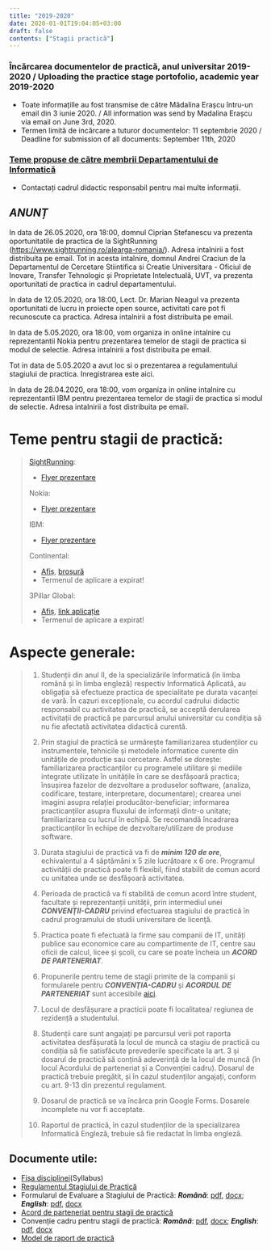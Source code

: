 ```yaml
---
title: "2019-2020"
date: 2020-01-01T19:04:05+03:00
draft: false
contents: ["Stagii practică"]
---
```

### Încărcarea documentelor de practică, anul universitar 2019-2020 / Uploading the practice stage portofolio, academic year 2019-2020
 - Toate informațille au fost transmise de către Mădalina Erașcu întru-un email din 3 iunie 2020. / All information was send by Madalina Erașcu via email on June 3rd, 2020.
 - Termen limită de incărcare a tuturor documentelor: 11 septembrie 2020 / Deadline for submission of all documents: September 11th, 2020


### [Teme propuse de către membrii Departamentului de Informatică](https://docs.google.com/spreadsheets/d/15bRHE3alb9QGhjIaDSEUFW6SJLRWdvxPtKWG_mBDpuY/edit?usp=sharing)
 - Contactați cadrul didactic responsabil pentru mai multe informații.


## ***ANUNȚ***

In data de 26.05.2020, ora 18:00, domnul Ciprian Stefanescu va prezenta oportunitatile de practica de la SightRunning (https://www.sightrunning.ro/alearga-romania/). Adresa intalnirii a fost distribuita pe email. Tot in acesta intalnire, domnul Andrei Craciun de la Departamentul de Cercetare Stiintifica si Creatie Universitara - Oficiul de Inovare, Transfer Tehnologic și Proprietate Intelectuală, UVT, va prezenta oportunitati de practica in cadrul departamentului.

In data de 12.05.2020, ora 18:00, Lect. Dr. Marian Neagul va prezenta oportunitati de lucru in proiecte open source, activitati care pot fi recunoscute ca practica. Adresa intalnirii a fost distribuita pe email.

In data de 5.05.2020, ora 18:00, vom organiza in online intalnire cu reprezentantii Nokia pentru prezentarea temelor de stagii de practica si modul de selectie. Adresa intalnirii a fost distribuita pe email.

Tot in data de 5.05.2020 a avut loc si o prezentarea a regulamentului stagiului de practica. Inregistrarea este aici.

 In data de 28.04.2020, ora 18:00, vom organiza in online intalnire cu reprezentantii IBM pentru prezentarea temelor de stagii de practica si modul de selectie. Adresa intalnirii a fost distribuita pe email.

# Teme pentru stagii de practică:
> [SightRunning](https://www.sightrunning.ro/alearga-romania/):
>
> - [Flyer prezentare](https://drive.google.com/open?id=1V1jtODAaw4VDjb6WTvfR7z9kMLap27U-)
>
> Nokia:
>
> - [Flyer prezentare](https://drive.google.com/file/d/1Uo1xF9Du8SmOF3Yott_5JYppRmh7gEsb/view?usp=sharing)
>
> IBM:
>
> - [Flyer prezentare](https://drive.google.com/file/d/1-SiDRpRbFdzZZslyGb1Ni7xnUyWnPjuH/view?usp=sharing)
>
> Continental:
>
> - [Afiș](https://drive.google.com/open?id=1cvaAqCDv489-Jg5FRfi7ojvWhf28B_TZ), [broșură](https://drive.google.com/open?id=1kVmVj5TlWAtZd0Wg_1aBY6b9V6t8Tj23)
> - Termenul de aplicare a expirat!
>
> 3Pillar Global:
>
> - [Afiș](https://drive.google.com/file/d/1Y3Sf62kXBHIn8SM9dtrYCv2IIYCrP9ce/view?usp=sharing), [link aplicație](https://careers.3pillarglobal.com/3pillar-job-details?jobId=a5d1bc49-5a83-45eb-b042-72471313a95f)
> - Termenul de aplicare a expirat!

# Aspecte generale:
> 1. Studenții din anul II, de la specializările Informatică (în limba română și în limba engleză) respectiv Informatică Aplicată, au obligația să efectueze practica de specialitate pe durata vacanței de vară. În cazuri excepționale, cu acordul cadrului didactic responsabil cu activitatea de practică, se acceptă derularea activitații de practică pe parcursul anului universitar cu condiția să nu fie afectată activitatea didactică curentă.
>
> 2. Prin stagiul de practică se urmărește familiarizarea studenților cu instrumentele, tehnicile și metodele informatice curente din unitățile de producție sau cercetare. Astfel se dorește: familiarizarea practicanților cu programele utilitare și mediile integrate utilizate în unitățile în care se desfășoară practica; însușirea fazelor de dezvoltare a produselor software, (analiza, codificare, testare, interpretare, documentare); crearea unei imagini asupra relației producător-beneficiar; informarea practicanților asupra fluxului de informații dintr-o unitate; familiarizarea cu lucrul în echipă. Se recomandă încadrarea practicanților în echipe de dezvoltare/utilizare de produse software.
>
> 3. Durata stagiului de practică va fi de ***minim 120 de ore***, echivalentul a 4 săptămâni x 5 zile lucrătoare x 6 ore. Programul activității de practică poate fi flexibil, fiind stabilit de comun acord cu unitatea unde se desfășoară activitatea.
>
> 4. Perioada de practică va fi stabilită de comun acord între student, facultate și reprezentanții unității, prin intermediul unei ***CONVENŢII-CADRU*** privind efectuarea stagiului de practică în cadrul programului de studii universitare de licenţă.
>
> 5. Practica poate fi efectuată la firme sau companii de IT, unități publice sau economice care au compartimente de IT, centre sau oficii de calcul, licee și școli, cu care se poate încheia un ***ACORD DE PARTENERIAT***.
>
> 6. Propunerile pentru teme de stagii primite de la companii și formularele pentru ***CONVENŢIA-CADRU*** și ***ACORDUL DE PARTENERIAT*** sunt accesibile [aici](https://sites.google.com/uvt.ro/practica-fmi/stagii-practica).
>
> 7. Locul de desfășurare a practicii poate fi localitatea/ regiunea de rezidență a studentului.
>
> 8. Studenții care sunt angajați pe parcursul verii pot raporta activitatea desfășurată la locul de muncă ca stagiu de practică cu condiția să fie satisfăcute prevederile specificate la art. 3 și dosarul de practică să conțină adeverință de la locul de muncă (în locul Acordului de parteneriat și a Convenției cadru). Dosarul de practică trebuie pregătit, și în cazul studenților angajați, conform cu art. 9-13 din prezentul regulament.
>
> 9. Dosarul de practică se va încărca prin Google Forms. Dosarele incomplete nu vor fi acceptate.
>
> 10. Raportul de practică, în cazul studenților de la specializarea Informatică Engleză, trebuie să fie redactat în limba engleză.

## Documente utile:

- [Fișa disciplinei](https://drive.google.com/file/d/1Ms_wRBVjdNRcQFtlAdviA4tkW-4MK5T9/view?usp=sharing)(Syllabus)
- [Regulamentul Stagiului de Practică](https://drive.google.com/open?id=17lqNplDk34ZP-43ZseOS2Qz9du6AWpCT)
- Formularul  de Evaluare a Stagiului de Practică: ***Română***: [pdf](https://drive.google.com/file/d/1NCj3bf17VpYtjE_ZWGb3adDFkfPROoIM/view?usp=sharing), [docx](https://drive.google.com/file/d/1UhWNCwx8ZzIbNq0bMgZDgzcckyxBMQI6/view?usp=sharing); ***English***: [pdf](https://drive.google.com/file/d/1Ql567ZYXfPcm93UAogWfLEcFWc_QNL6Z/view?usp=sharing), [docx](https://drive.google.com/file/d/1fpybQQ0Ek0MFQPO1kUzEyo9VXoY1rHWK/view?usp=sharing)
- [Acord de parteneriat pentru stagii de practică](https://drive.google.com/open?id=1TN465Glutycy5NfPD7fecyiEzEQrm2f2)
- Convenție cadru pentru stagii de practică: ***Română***: [pdf](https://drive.google.com/file/d/1OEpXRB3f5SVaUKSKFgaXHHRk5005bqnv/view?usp=sharing), [docx](https://drive.google.com/file/d/1BU4F5ESmYGG1eoqYMweFoI_zQ4QdkLAK/view?usp=sharing); ***English***: [pdf](https://drive.google.com/file/d/15mMfLfaOV2lzvIQ7zAibg4B4JWIxIKPg/view?usp=sharing), [docx](https://drive.google.com/file/d/1ZGI2hn4JZztAW89fmKVt7zXXfm0O22su/view?usp=sharing)
- [Model de raport de practică](https://drive.google.com/file/d/1EyqhLYKuXgQDb3JI44CqvNuvCNxG06Cp/view?usp=sharing)
